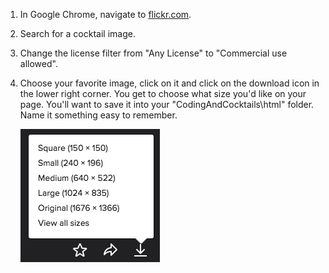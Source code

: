 
1. In Google Chrome, navigate to [flickr.com](http://flickr.com).

2. Search for a cocktail image.

3. Change the license filter from "Any License" to "Commercial use allowed".

4. Choose your favorite image, click on it and click on the download icon in the lower right corner.  You get to choose what size you'd like on your page. You'll want to save it into your "CodingAndCocktails\html" folder.  Name it something easy to remember.

    ![](images/download.png)